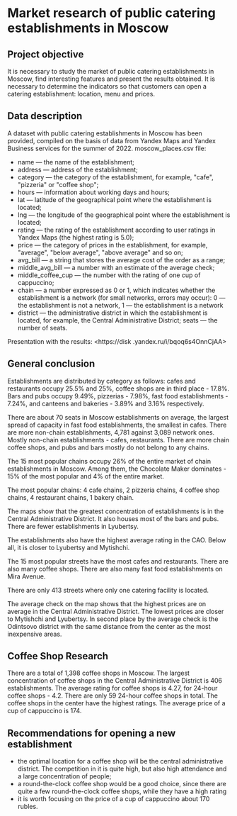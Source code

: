 # Market research of public catering establishments in Moscow

## Project objective
It is necessary to study the market of public catering establishments in Moscow, find interesting features and present the results obtained. It is necessary to determine the indicators so that customers can open a catering establishment: location, menu and prices.
## Data description
A dataset with public catering establishments in Moscow has been provided, compiled on the basis of data from Yandex Maps and Yandex Business services for the summer of 2022.
moscow_places.csv file:
- name — the name of the establishment;
- address — address of the establishment;
- category — the category of the establishment, for example, "cafe", "pizzeria" or "coffee shop";
- hours — information about working days and hours;
- lat — latitude of the geographical point where the establishment is located;
- lng — the longitude of the geographical point where the establishment is located;
- rating — the rating of the establishment according to user ratings in Yandex Maps (the highest rating is 5.0);
- price — the category of prices in the establishment, for example, "average", "below average", "above average" and so on;
- avg_bill — a string that stores the average cost of the order as a range;
- middle_avg_bill — a number with an estimate of the average check;
- middle_coffee_cup — the number with the rating of one cup of cappuccino;
- chain — a number expressed as 0 or 1, which indicates whether the establishment is a network (for small networks, errors may occur): 0 — the establishment is not a network, 1 — the establishment is a network
- district — the administrative district in which the establishment is located, for example, the Central Administrative District;
seats — the number of seats.

Presentation with the results: <https://disk .yandex.ru/i/bqoq6s4OnnCjAA>

## General conclusion 
Establishments are distributed by category as follows: cafes and restaurants occupy 25.5% and 25%, coffee shops are in third place - 17.8%. Bars and pubs occupy 9.49%, pizzerias - 7.98%, fast food establishments - 7.24%, and canteens and bakeries - 3.89% and 3.16% respectively.

There are about 70 seats in Moscow establishments on average, the largest spread of capacity in fast food establishments, the smallest in cafes. There are more non-chain establishments, 4,781 against 3,089 network ones. Mostly non-chain establishments - cafes, restaurants. There are more chain coffee shops, and pubs and bars mostly do not belong to any chains.

The 15 most popular chains occupy 26% of the entire market of chain establishments in Moscow. Among them, the Chocolate Maker dominates - 15% of the most popular and 4% of the entire market.

The most popular chains: 4 cafe chains, 2 pizzeria chains, 4 coffee shop chains, 4 restaurant chains, 1 bakery chain.

The maps show that the greatest concentration of establishments is in the Central Administrative District. It also houses most of the bars and pubs. There are fewer establishments in Lyubertsy.

The establishments also have the highest average rating in the CAO. Below all, it is closer to Lyubertsy and Mytishchi.

The 15 most popular streets have the most cafes and restaurants. There are also many coffee shops. There are also many fast food establishments on Mira Avenue.

There are only 413 streets where only one catering facility is located.

The average check on the map shows that the highest prices are on average in the Central Administrative District. The lowest prices are closer to Mytishchi and Lyubertsy. In second place by the average check is the Odintsovo district with the same distance from the center as the most inexpensive areas.

## Coffee Shop Research

There are a total of 1,398 coffee shops in Moscow. The largest concentration of coffee shops in the Central Administrative District is 406 establishments. The average rating for coffee shops is 4.27, for 24-hour coffee shops - 4.2. There are only 59 24-hour coffee shops in total. The coffee shops in the center have the highest ratings. The average price of a cup of cappuccino is 174.

## Recommendations for opening a new establishment

- the optimal location for a coffee shop will be the central administrative district. The competition in it is quite high, but also high attendance and a large concentration of people;
- a round-the-clock coffee shop would be a good choice, since there are quite a few round-the-clock coffee shops, while they have a high rating
- it is worth focusing on the price of a cup of cappuccino about 170 rubles.
